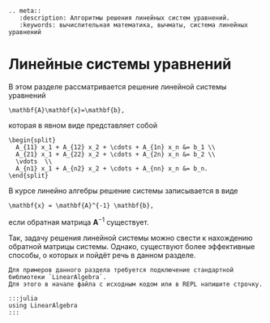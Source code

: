 ```{eval-rst}
.. meta::
   :description: Алгоритмы решения линейных систем уравнений.
   :keywords: вычислительная математика, вычматы, система линейных уравнений
```

# Линейные системы уравнений

В этом разделе рассматривается решение линейной системы уравнений 

```{math}
\mathbf{A}\mathbf{x}=\mathbf{b},
```

которая в явном виде представляет собой

```{math}
\begin{split}
  A_{11} x_1 + A_{12} x_2 + \cdots + A_{1n} x_n &= b_1 \\
  A_{21} x_1 + A_{22} x_2 + \cdots + A_{2n} x_n &= b_2 \\
  \vdots  \\
  A_{n1} x_1 + A_{n2} x_2 + \cdots + A_{nn} x_n &= b_n.
\end{split}
```

В курсе линейно алгебры решение системы записывается в виде

```{math}
\mathbf{x} = \mathbf{A}^{-1} \mathbf{b},
```

если обратная матрица $\mathbf{A}^{-1}$ существует.

Так, задачу решения линейной системы можно свести к нахождению обратной матрицы системы. Однако, существуют более эффективные способы, о которых и пойдёт речь в данном разделе.

```{note}
Для примеров данного раздела требуется подключение стандартной библиотеки `LinearAlgebra`.
Для этого в начале файла с исходным кодом или в REPL напишите строчку.

:::julia
using LinearAlgebra
:::
```
